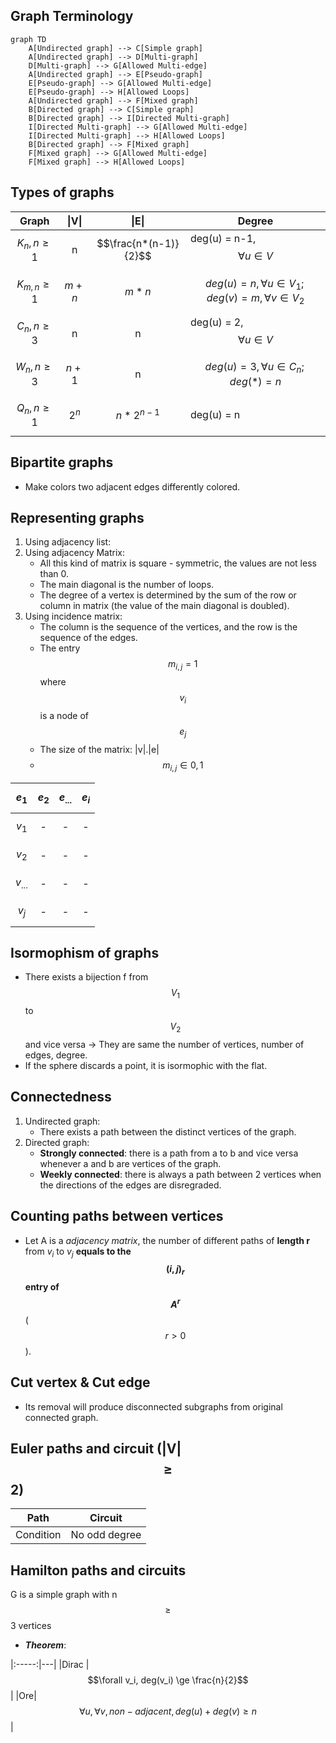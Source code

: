 ## Graph Terminology
```mermaid
graph TD
    A[Undirected graph] --> C[Simple graph]
    A[Undirected graph] --> D[Multi-graph]
    D[Multi-graph] --> G[Allowed Multi-edge]
    A[Undirected graph] --> E[Pseudo-graph]
    E[Pseudo-graph] --> G[Allowed Multi-edge]
    E[Pseudo-graph] --> H[Allowed Loops]
    A[Undirected graph] --> F[Mixed graph]
    B[Directed graph] --> C[Simple graph]
    B[Directed graph] --> I[Directed Multi-graph]
    I[Directed Multi-graph] --> G[Allowed Multi-edge]
    I[Directed Multi-graph] --> H[Allowed Loops]
    B[Directed graph] --> F[Mixed graph]
    F[Mixed graph] --> G[Allowed Multi-edge]
    F[Mixed graph] --> H[Allowed Loops]
```
## Types of graphs

| Graph | \|V\| | \|E\| | Degree |
|:---:  | :---: | :---: |---   |
|$$K_n, n \ge 1$$|n|$$\frac{n*(n-1)}{2}$$|deg(u) = n-1, $$\forall u \in V$$|
|$$K_{m, n} \ge 1$$|$$m+n$$|$$m*n$$|$$deg(u) = n, \forall u \in V_1; deg(v) = m, \forall v \in V_2$$|
|$$C_n, n \ge 3$$|n|n|deg(u) = 2, $$\forall u \in V$$|
|$$W_n, n \ge 3$$|$$n+1$$|n|$$deg(u) = 3, \forall u \in C_n; deg(*) = n$$|
|$$Q_n, n \ge 1$$|$$2^n$$|$$n*2^{n-1}$$|deg(u) = n|

## Bipartite graphs
- Make colors two adjacent edges differently colored.
## Representing graphs
1. Using adjacency list:
2. Using adjacency Matrix:
    - All this kind of matrix is square - symmetric, the values are not less than 0.
    - The main diagonal is the number of loops.
    - The degree of a vertex is determined by the sum of the row or column in matrix (the value of the main diagonal is doubled).
3. Using incidence matrix:
    - The column is the sequence of the vertices, and the row is the sequence of the edges.
    - The entry $$m_{i,j} = 1$$ where $$v_i$$ is a node of $$e_j$$
    - The size of the matrix: |v|.|e|
    - $$m_{i,j} \in {0,1}$$

|$$e_1$$|$$e_2$$|$$e_{...}$$|$$e_i$$|
|:-----:|:-----:|:---------:|:-----:|
|$$v_1$$| - | - | - |
|$$v_2$$| - | - | - |
|$$v_{...}$$| - | - | - |
|$$v_j$$| - | - | - |

## Isormophism of graphs
- There exists a bijection f from $$V_1$$ to $$V_2$$ and vice versa -> They are same the number of vertices, number of edges, degree.
- If the sphere discards a point, it is isormophic with the flat.
## Connectedness
1. Undirected graph:
    - There exists a path between the distinct vertices of the graph.
2. Directed graph:
    - **Strongly connected**: there is a path from a to b and vice versa whenever a and b are vertices of the graph.
    - **Weekly connected**: there is always a path between 2 vertices when the directions of the edges are disregraded.
## Counting paths between vertices
- Let A is a *adjacency matrix*, the number of different paths of **length r** from $v_i$ to $v_j$ **equals to the $$(i, j)_r$$ entry of $$A^{r}$$** ($$r \gt 0$$).
## Cut vertex & Cut edge
- Its removal will produce disconnected subgraphs from original connected graph.
## Euler paths and circuit (|V| $$\ge$$ 2)

| Path | Circuit |
|:---:|:---:|
|Condition| No odd degree | Exactly 2 vertices of odd degree |

## Hamilton paths and circuits
G is a simple graph with n $$\ge$$ 3 vertices
- ***Theorem***:

|:-----:|---|
|Dirac  |$$\forall v_i, deg(v_i) \ge \frac{n}{2}$$|
|Ore|$$\forall u, \forall v, non-adjacent, deg(u) + deg(v) \ge n$$|